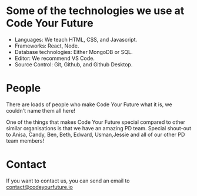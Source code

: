 # Some of the technologies we use at Code Your Future

- Languages: We teach HTML, CSS, and Javascript.
- Frameworks: React, Node.
- Database technologies: Either MongoDB or SQL.
- Editor: We recommend VS Code.
- Source Control: Git, Github, and Github Desktop.

# People

There are loads of people who make Code Your Future what it is, we couldn't name them all here!

One of the things that makes Code Your Future special compared to other similar organisations is that we have an amazing PD team. Special shout-out to Anisa, Candy, Ben, Beth, Edward, Usman,Jessie and all of our other PD team members!

# Contact

If you want to contact us, you can send an email to contact@codeyourfuture.io
